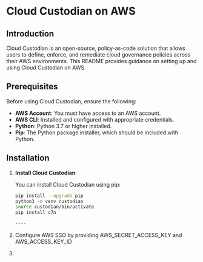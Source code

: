 # Cloud Custodian on AWS

## Introduction

Cloud Custodian is an open-source, policy-as-code solution that allows users to define, enforce, and remediate cloud governance policies across their AWS environments. This README provides guidance on setting up and using Cloud Custodian on AWS.

## Prerequisites

Before using Cloud Custodian, ensure the following:

- **AWS Account**: You must have access to an AWS account.
- **AWS CLI**: Installed and configured with appropriate credentials.
- **Python**: Python 3.7 or higher installed.
- **Pip**: The Python package installer, which should be included with Python.

## Installation

1. **Install Cloud Custodian**:
   
   You can install Cloud Custodian using pip:

   ```bash
   pip install --upgrade pip
   python3 -m venv custodian
   source custodian/bin/activate
   pip install c7n

   ----
2. Configure AWS SSO by providing AWS_SECRET_ACCESS_KEY and AWS_ACCESS_KEY_ID

3. 

